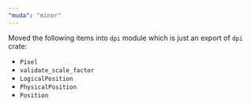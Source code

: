 ```yaml
---
"muda": "minor"
---
```


Moved the following items into `dpi` module which is just an export of `dpi` crate:

- `Pixel`
- `validate_scale_factor`
- `LogicalPosition`
- `PhysicalPosition`
- `Position`
